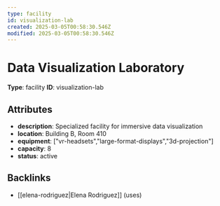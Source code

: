 ```yaml
---
type: facility
id: visualization-lab
created: 2025-03-05T00:58:30.546Z
modified: 2025-03-05T00:58:30.546Z
---
```


# Data Visualization Laboratory

**Type**: facility
**ID**: visualization-lab

## Attributes

- **description**: Specialized facility for immersive data visualization
- **location**: Building B, Room 410
- **equipment**: ["vr-headsets","large-format-displays","3d-projection"]
- **capacity**: 8
- **status**: active

## Backlinks

- [[elena-rodriguez|Elena Rodriguez]] (uses)

